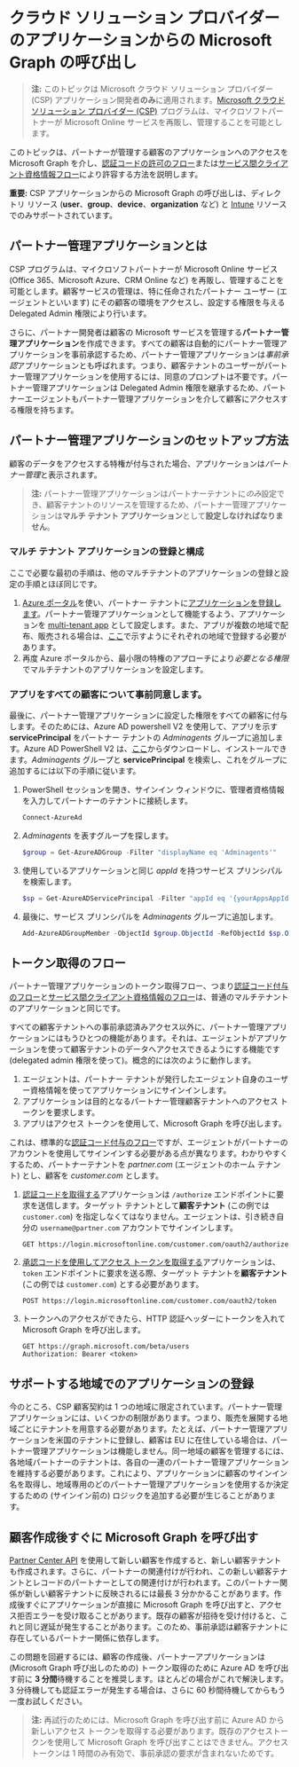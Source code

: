 # <a name="call-microsoft-graph-from-a-cloud-solution-provider-application"></a>クラウド ソリューション プロバイダーのアプリケーションからの Microsoft Graph の呼び出し

> **注:** このトピックは Microsoft クラウド ソリューション プロバイダー (CSP) アプリケーション開発者**のみ**に適用されます。[Microsoft クラウド ソリューション プロバイダー (CSP)](https://partner.microsoft.com/en-US/cloud-solution-provider) プログラムは、マイクロソフトパートナーが Microsoft Online サービスを再販し、管理することを可能とします。

このトピックは、パートナーが管理する顧客のアプリケーションへのアクセスを Microsoft Graph を介し、[認証コードの許可のフロー](https://docs.microsoft.com/en-us/azure/active-directory/develop/active-directory-protocols-oauth-code)または[サービス間クライアント資格情報フロー](https://docs.microsoft.com/en-us/azure/active-directory/develop/active-directory-protocols-oauth-service-to-service)により許容する方法を説明します。

**重要:** CSP アプリケーションからの Microsoft Graph の呼び出しは、ディレクトリ リソース (**user**、**group**、**device**、**organization** など) と [Intune](../api-reference/beta/resources/intune_graph_overview.md) リソースでのみサポートされています。

## <a name="what-is-a-partner-managed-application"></a>パートナー管理アプリケーションとは

CSP プログラムは、マイクロソフトパートナーが Microsoft Online サービス (Office 365、Microsoft Azure、CRM Online など) を再販し、管理することを可能とします。顧客サービスの管理は、特に任命されたパートナー ユーザー (エージェントといいます) にその顧客の環境をアクセスし、設定する権限を与える Delegated Admin 権限により行います。

さらに、パートナー開発者は顧客の Microsoft サービスを管理する**パートナー管理アプリケーション**を作成できます。すべての顧客は自動的にパートナー管理アプリケーションを事前承認するため、パートナー管理アプリケーションは*事前承認*アプリケーションとも呼ばれます。つまり、顧客テナントのユーザーがパートナー管理アプリケーションを使用するには、同意のプロンプトは不要です。パートナー管理アプリケーションは Delegated Admin 権限を継承するため、パートナーエージェントもパートナー管理アプリケーションを介して顧客にアクセスする権限を持ちます。

## <a name="how-to-set-up-a-partner-managed-application"></a>パートナー管理アプリケーションのセットアップ方法

顧客のデータをアクセスする特権が付与された場合、アプリケーションは*パートナー管理*と表示されます。

> **注:** パートナー管理アプリケーションはパートナーテナントに*のみ*設定でき、顧客テナントのリソースを管理するため、パートナー管理アプリケーションは**マルチ テナント アプリケーション**として**設定しなければなりません**。

### <a name="register-and-configure-a-multi-tenant-app"></a>マルチ テナント アプリケーションの登録と構成

ここで必要な最初の手順は、他のマルチテナントのアプリケーションの登録と設定の手順とほぼ同じです。

1. [Azure ポータル](https://portal.azure.com)を使い、パートナー テナントに[アプリケーションを登録します](https://docs.microsoft.com/en-us/azure/active-directory/active-directory-app-registration)。パートナー管理アプリケーションとして機能するよう、アプリケーションを [multi-tenant app](https://docs.microsoft.com/en-us/azure/active-directory/develop/active-directory-devhowto-multi-tenant-overview#update-registration-to-be-multi-tenant) として設定します。また、アプリが複数の地域で配布、販売される場合は、<a href="#region">ここ</a>で示すようにそれぞれの地域で登録する必要があります。
2. 再度 Azure ポータルから、最小限の特権のアプローチにより*必要となる権限*でマルチテナントのアプリケーションを設定します。

### <a name="pre-consent-your-app-for-all-your-customers"></a>アプリをすべての顧客について事前同意します。

最後に、パートナー管理アプリケーションに設定した権限をすべての顧客に付与します。そのためには、Azure AD powershell V2 を使用して、アプリを示す **servicePrincipal** をパートナー テナントの *Adminagents* グループに追加します。Azure AD PowerShell V2 は、[ここ](https://www.powershellgallery.com/packages/AzureAD)からダウンロードし、インストールできます。*Adminagents* グループと **servicePrincipal** を検索し、これをグループに追加するには以下の手順に従います。

1. PowerShell セッションを開き、サインイン ウィンドウに、管理者資格情報を入力してパートナーのテナントに接続します。

    ```PowerShell
    Connect-AzureAd
    ```

2. *Adminagents* を表すグループを探します。

    ```PowerShell
    $group = Get-AzureADGroup -Filter "displayName eq 'Adminagents'"
    ```

3. 使用しているアプリケーションと同じ *appId* を持つサービス プリンシパルを検索します。

    ```PowerShell
    $sp = Get-AzureADServicePrincipal -Filter "appId eq '{yourAppsAppId}'"
    ```

4. 最後に、サービス プリンシパルを *Adminagents* グループに追加します。

    ```PowerShell
    Add-AzureADGroupMember -ObjectId $group.ObjectId -RefObjectId $sp.ObjectId
    ```

## <a name="token-acquisition-flows"></a>トークン取得のフロー

パートナー管理アプリケーションのトークン取得フロー、つまり[認証コード付与のフロー](https://docs.microsoft.com/en-us/azure/active-directory/develop/active-directory-protocols-oauth-code)と[サービス間クライアント資格情報のフロー](https://docs.microsoft.com/en-us/azure/active-directory/develop/active-directory-protocols-oauth-service-to-service)は、普通のマルチテナントのアプリケーションと同じです。

すべての顧客テナントへの事前承認済みアクセス以外に、パートナー管理アプリケーションにはもうひとつの機能があります。それは、エージェントがアプリケーションを使って顧客テナントのデータへアクセスできるようにする機能です (delegated admin 権限を使って)。概念的には次のように動作します。

1. エージェントは、パートナー テナントが発行したエージェント自身のユーザー資格情報を使ってアプリケーションにサインインします。
2. アプリケーションは目的となるパートナー管理顧客テナントへのアクセス トークンを要求します。
3. アプリはアクセス トークンを使用して、Microsoft Graph を呼び出します。

これは、標準的な[認証コード付与のフロー](https://docs.microsoft.com/en-us/azure/active-directory/develop/active-directory-protocols-oauth-code)ですが、エージェントがパートナーのアカウントを使用してサインインする必要がある点が異なります。わかりやすくするため、パートナーテナントを *partner.com* (エージェントのホーム テナント) とし、顧客を *customer.com* とします。

1. [認証コードを取得する](https://docs.microsoft.com/en-us/azure/active-directory/develop/active-directory-protocols-oauth-code#request-an-authorization-code)アプリケーションは ```/authorize``` エンドポイントに要求を送信します。ターゲット テナントとして**顧客テナント** (この例では ```customer.com```) を指定しなくてはなりません。エージェントは、引き続き自分の ```username@partner.com``` アカウントでサインインします。

    ```http
    GET https://login.microsoftonline.com/customer.com/oauth2/authorize
    ```

2. [承認コードを使用してアクセス トークンを取得する](https://docs.microsoft.com/en-us/azure/active-directory/develop/active-directory-protocols-oauth-code#use-the-authorization-code-to-request-an-access-token)アプリケーションは、```token``` エンドポイントに要求を送る際、ターゲット テナントを**顧客テナント** (この例では ```customer.com```) とする必要があります。

    ```http
    POST https://login.microsoftonline.com/customer.com/oauth2/token
    ```

3. トークンへのアクセスができたら、HTTP 認証ヘッダーにトークンを入れて Microsoft Graph を呼び出します。

    ```http
    GET https://graph.microsoft.com/beta/users
    Authorization: Bearer <token>
    ```

## <a name="register-your-app-in-the-regions-you-support"></a>サポートする地域でのアプリケーションの登録
<a name="region"></a>

今のところ、CSP 顧客契約は 1 つの地域に限定されています。パートナー管理アプリケーションには、いくつかの制限があります。つまり、販売を展開する地域ごとにテナントを用意する必要があります。たとえば、パートナー管理アプリケーションを米国のテナントに登録し、顧客は EU に在住している場合は、パートナー管理アプリケーションは機能しません。同一地域の顧客を管理するには、各地域パートナーのテナントは、各自の一連のパートナー管理アプリケーションを維持する必要があります。これにより、アプリケーションに顧客のサインイン名を取得し、地域専用のどのパートナー管理アプリケーションを使用するか決定するための (サインイン前の) ロジックを追加する必要が生じることがあります。

## <a name="calling-microsoft-graph-immediately-after-customer-creation"></a>顧客作成後すぐに Microsoft Graph を呼び出す

[Partner Center API](https://partnercenter.microsoft.com/en-us/partner/developer) を使用して新しい顧客を作成すると、新しい顧客テナントも作成されます。さらに、パートナーの関連付けが行われ、この新しい顧客テナントとレコードのパートナーとしての関連付けが行われます。このパートナー関係が新しい顧客テナントに反映されるには最長 3 分かかることがあります。作成後すぐにアプリケーションが直接に Microsoft Graph を呼び出すと、アクセス拒否エラーを受け取ることがあります。既存の顧客が招待を受け付けると、これと同じ遅延が発生することがあります。このため、事前承認は顧客テナントに存在しているパートナー関係に依存します。

この問題を回避するには、顧客の作成後、パートナーアプリケーションは (Microsoft Graph 呼び出しのための) トークン取得のために Azure AD を呼び出す前に **3 分間**待機することを推奨します。ほとんどの場合がこれで解決します。3 分待機しても認証エラーが発生する場合は、さらに 60 秒間待機してからもう一度お試しください。

> **注:** 再試行のためには、Microsoft Graph を呼び出す前に Azure  AD から新しいアクセス トークンを取得する必要があります。既存のアクセストークンを使用して Microsoft Graph を呼び出すことはできません。アクセス トークンは 1 時間のみ有効で、事前承認の要求が含まれないためです。

